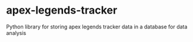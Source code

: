 # apex-legends-tracker
Python library for storing apex legends tracker data in a database for data analysis
